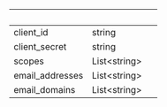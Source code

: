 <!-- Code generated for API Clients. DO NOT EDIT. -->

| &nbsp; | &nbsp; | &nbsp; |
|---|---|---|
| client_id | string |  |
| client_secret | string |  |
| scopes | List&lt;string&gt; |  |
| email_addresses | List&lt;string&gt; |  |
| email_domains | List&lt;string&gt; |  |